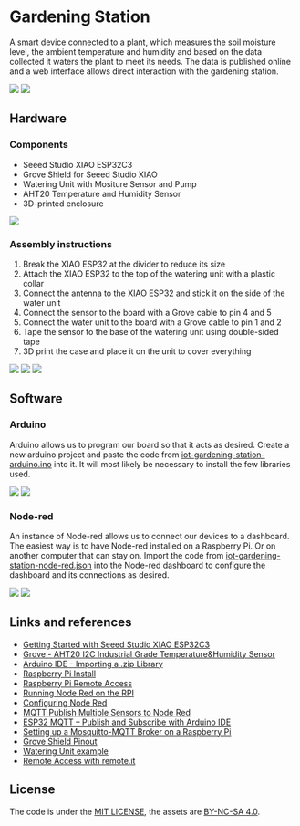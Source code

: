 # Gardening Station

A smart device connected to a plant, which measures the soil moisture level, the ambient temperature and humidity and based on the data collected it waters the plant to meet its needs. The data is published online and a web interface allows direct interaction with the gardening station.

![](medias/IMG_9961.jpg)
![](medias/IMG_9969.jpg)

## Hardware

### Components

- Seeed Studio XIAO ESP32C3
- Grove Shield for Seeed Studio XIAO
- Watering Unit with Mositure Sensor and Pump
- AHT20 Temperature and Humidity Sensor
- 3D-printed enclosure

![](medias/IMG_9924.jpg)

### Assembly instructions

1. Break the XIAO ESP32 at the divider to reduce its size
2. Attach the XIAO ESP32 to the top of the watering unit with a plastic collar
3. Connect the antenna to the XIAO ESP32 and stick it on the side of the water unit
4. Connect the sensor to the board with a Grove cable to pin 4 and 5
4. Connect the water unit to the board with a Grove cable to pin 1 and 2
5. Tape the sensor to the base of the watering unit using double-sided tape
6. 3D print the case and place it on the unit to cover everything

![](medias/IMG_9941.jpg)
![](medias/IMG_9946.jpg)
![](medias/IMG_9949.jpg)

## Software

### Arduino

Arduino allows us to program our board so that it acts as desired. Create a new arduino project and paste the code from [iot-gardening-station-arduino.ino](iot-gardening-station-arduino.ino) into it. It will most likely be necessary to install the few libraries used.

![](medias/screenshot-arduino.png)
![](medias/IMG_9975.jpg)

### Node-red

An instance of Node-red allows us to connect our devices to a dashboard. The easiest way is to have Node-red installed on a Raspberry Pi. Or on another computer that can stay on. Import the code from [iot-gardening-station-node-red.json](iot-gardening-station-node-red.json) into the Node-red dashboard to configure the dashboard and its connections as desired.

![](medias/screenshot-nodered.png)
![](medias/IMG_9967.jpg)

## Links and references

- [Getting Started with Seeed Studio XIAO ESP32C3](https://wiki.seeedstudio.com/XIAO_ESP32C3_Getting_Started/)
- [Grove - AHT20 I2C Industrial Grade Temperature&Humidity Sensor](https://wiki.seeedstudio.com/Grove-AHT20-I2C-Industrial-Grade-Temperature&Humidity-Sensor/)
- [Arduino IDE - Importing a .zip Library](https://docs.arduino.cc/software/ide-v1/tutorials/installing-libraries)
- [Raspberry Pi Install](https://www.raspberrypi.com/software/)
- [Raspberry Pi Remote Access](https://www.raspberrypi.com/documentation/computers/remote-access.html#installing-vnc-on-raspberry-pi)
- [Running Node Red on the RPI](https://nodered.org/docs/getting-started/raspberrypi)
- [Configuring Node Red](https://microcontrollerslab.com/install-node-red-raspberry-pi/)
- [MQTT Publish Multiple Sensors to Node Red](https://microcontrollerslab.com/esp32-mqtt-publish-multiple-sensor-readings-node-red/)
- [ESP32 MQTT – Publish and Subscribe with Arduino IDE](https://randomnerdtutorials.com/esp32-mqtt-publish-subscribe-arduino-ide/)
- [Setting up a Mosquitto-MQTT Broker on a Raspberry Pi](https://gallaugher.com/setting-up-a-mosquitto-mqtt-broker-on-a-raspberry-pi/)
- [Grove Shield Pinout](https://wiki.seeedstudio.com/Grove-Shield-for-Seeeduino-XIAO-embedded-battery-management-chip/#hardware-connection)
- [Watering Unit example](https://github.com/m5stack/M5Stack/blob/master/examples/Unit/WATERING/WATERING.ino)
- [Remote Access with remote.it](https://medium.com/@nikhilagarwal1701/how-to-connect-to-your-raspberry-pi-over-different-network-from-your-device-b650cb372ea)

## License

The code is under the [MIT LICENSE](LICENSE), the assets are [BY-NC-SA 4.0](LICENSE.by-nc-sa-4.0.md).
